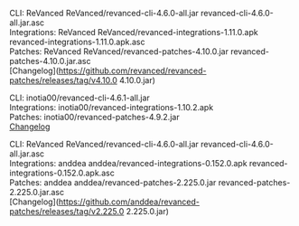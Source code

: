 CLI: ReVanced
ReVanced/revanced-cli-4.6.0-all.jar
revanced-cli-4.6.0-all.jar.asc  
Integrations: ReVanced
ReVanced/revanced-integrations-1.11.0.apk
revanced-integrations-1.11.0.apk.asc  
Patches: ReVanced
ReVanced/revanced-patches-4.10.0.jar
revanced-patches-4.10.0.jar.asc  
[Changelog](https://github.com/revanced/revanced-patches/releases/tag/v4.10.0
4.10.0.jar)




CLI: inotia00/revanced-cli-4.6.1-all.jar  
Integrations: inotia00/revanced-integrations-1.10.2.apk  
Patches: inotia00/revanced-patches-4.9.2.jar  
[Changelog](https://github.com/inotia00/revanced-patches/releases/tag/v4.9.2)




CLI: ReVanced
ReVanced/revanced-cli-4.6.0-all.jar
revanced-cli-4.6.0-all.jar.asc  
Integrations: anddea
anddea/revanced-integrations-0.152.0.apk
revanced-integrations-0.152.0.apk.asc  
Patches: anddea
anddea/revanced-patches-2.225.0.jar
revanced-patches-2.225.0.jar.asc  
[Changelog](https://github.com/anddea/revanced-patches/releases/tag/v2.225.0
2.225.0.jar)

